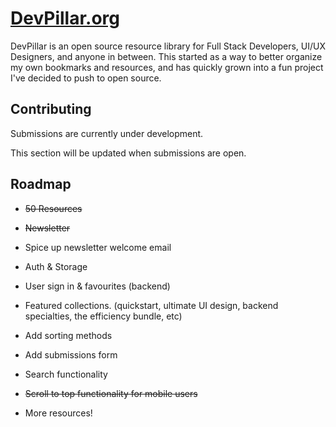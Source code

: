 # [DevPillar.org](https://devpillar.org)

DevPillar is an open source resource library for Full Stack Developers, UI/UX Designers, and anyone in between. This started as a way to better organize my own bookmarks and resources, and has quickly grown into a fun project I've decided to push to open source.

## Contributing

Submissions are currently under development.

This section will be updated when submissions are open.

## Roadmap

- ~~50 Resources~~

- ~~Newsletter~~

- Spice up newsletter welcome email

- Auth & Storage

- User sign in & favourites (backend)

- Featured collections. (quickstart, ultimate UI design, backend specialties, the efficiency bundle, etc)

- Add sorting methods

- Add submissions form

- Search functionality

- ~~Scroll to top functionality for mobile users~~

- More resources!

